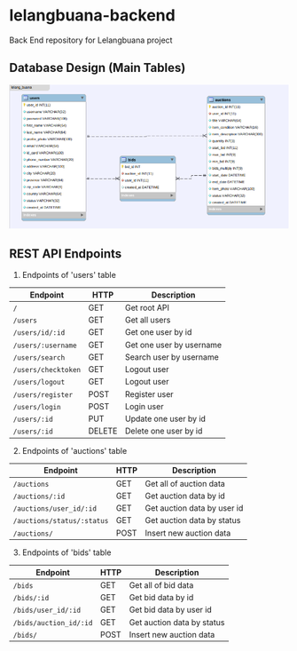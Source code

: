 # lelangbuana-backend
Back End repository for Lelangbuana project

## Database Design (Main Tables)
![Lelangbuana Database Design](./lelangbuana-database-design.png "Lelangbuana Database Design")

## REST API Endpoints
1. Endpoints of 'users' table

| Endpoint              | HTTP   | Description              |
| ----------------------| ------ | -------------------------|
| `/`                   | GET    | Get root API             |
| `/users`              | GET    | Get all users            |
| `/users/id/:id`       | GET    | Get one user by id       |
| `/users/:username`    | GET    | Get one user by username |
| `/users/search`       | GET    | Search user by username  |
| `/users/checktoken`   | GET    | Logout user              |
| `/users/logout`       | GET    | Logout user              |
| `/users/register`     | POST   | Register user            |
| `/users/login`        | POST   | Login user               |
| `/users/:id`          | PUT    | Update one user by id    |
| `/users/:id`          | DELETE | Delete one user by id    |

2. Endpoints of 'auctions' table

| Endpoint                    | HTTP   | Description                 |
| ----------------------------| ------ | ----------------------------|
| `/auctions`                 | GET    | Get all of auction data     |
| `/auctions/:id`             | GET    | Get auction data by id      |
| `/auctions/user_id/:id`     | GET    | Get auction data by user id |
| `/auctions/status/:status`  | GET    | Get auction data by status  |
| `/auctions/`                | POST   | Insert new auction data     |

3. Endpoints of 'bids' table

| Endpoint                | HTTP   | Description                 |
| ------------------------| ------ | ----------------------------|
| `/bids`                 | GET    | Get all of bid data         |
| `/bids/:id`             | GET    | Get bid data by id          |
| `/bids/user_id/:id`     | GET    | Get bid data by user id     |
| `/bids/auction_id/:id`  | GET    | Get auction data by status  |
| `/bids/`                | POST   | Insert new auction data     |